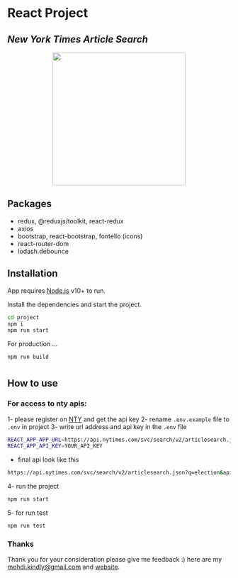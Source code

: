 # React Project

## _New York Times Article Search_

<p align="center">
  <img src="https://github.com/mahdifal/nyt/" height="300"/>
</p>

## Packages

- redux, @reduxjs/toolkit, react-redux
- axios
- bootstrap, react-bootstrap, fontello (icons)
- react-router-dom
- lodash.debounce

## Installation

App requires [Node.js](https://nodejs.org/) v10+ to run.

Install the dependencies and start the project.

```sh
cd project
npm i
npm run start
```

For production ...

```sh
npm run build
```

#

## How to use

### For access to nty apis:

1- please register on [NTY](https://developer.nytimes.com/) and get the api key
2- rename `.env.example` file to `.env` in project
3- write url address and api key in the `.env` file

```sh
REACT_APP_APP_URL=https://api.nytimes.com/svc/search/v2/articlesearch.json
REACT_APP_API_KEY=YOUR_API_KEY
```

- final api look like this

```sh
https://api.nytimes.com/svc/search/v2/articlesearch.json?q=election&api-key=YOUR_API_KEY
```

4- run the project

```sh
npm run start
```

5- for run test

```sh
npm run test
```

### Thanks

Thank you for your consideration please give me feedback :)
here are my <mehdi.kindly@gmail.com> and [website](https://www.mahdifalamarzi.info).

